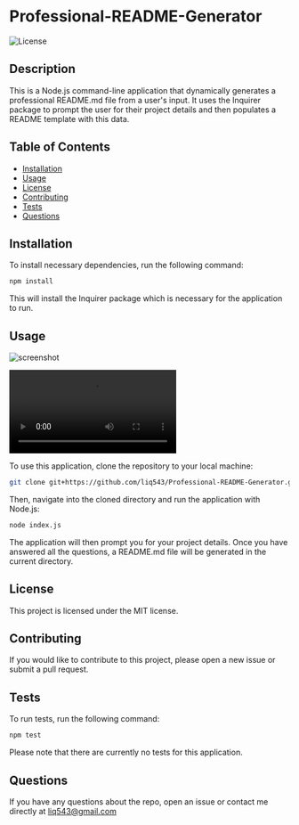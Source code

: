 # Professional-README-Generator

![License](https://img.shields.io/badge/License-MIT-blue.svg)

## Description

This is a Node.js command-line application that dynamically generates a professional README.md file from a user's input. It uses the Inquirer package to prompt the user for their project details and then populates a README template with this data.

## Table of Contents

- [Installation](#installation)
- [Usage](#usage)
- [License](#license)
- [Contributing](#contributing)
- [Tests](#tests)
- [Questions](#questions)

## Installation

To install necessary dependencies, run the following command:

```bash
npm install
```
This will install the Inquirer package which is necessary for the application to run.

## Usage

![screenshot](https://i.imgur.com/Wsnw8S3.png)

![demo](https://i.imgur.com/XRK8JuK.mp4)

To use this application, clone the repository to your local machine:

```bash
git clone git+https://github.com/liq543/Professional-README-Generator.git
```
Then, navigate into the cloned directory and run the application with Node.js:

```bash
node index.js
```
The application will then prompt you for your project details. Once you have answered all the questions, a README.md file will be generated in the current directory.

## License

This project is licensed under the MIT license.

## Contributing

If you would like to contribute to this project, please open a new issue or submit a pull request.

## Tests

To run tests, run the following command:

```bash
npm test
```
Please note that there are currently no tests for this application.

## Questions

If you have any questions about the repo, open an issue or contact me directly at liq543@gmail.com
